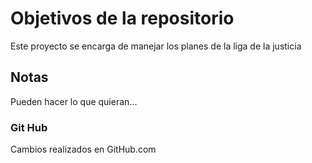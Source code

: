 # Objetivos de la repositorio

Este proyecto se encarga de manejar los planes de la liga de la justicia


## Notas
Pueden hacer lo que quieran...

### Git Hub
Cambios realizados en GitHub.com
